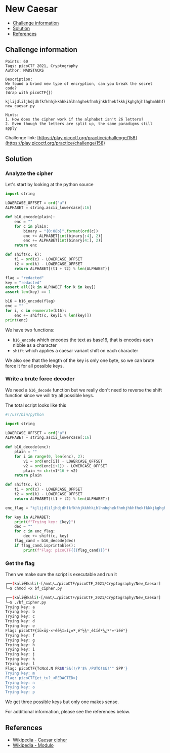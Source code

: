 # New Caesar

- [Challenge information](#challenge-information)
- [Solution](#solution)
- [References](#references)

## Challenge information
```
Points: 60
Tags: picoCTF 2021, Cryptography
Author: MADSTACKS

Description:
We found a brand new type of encryption, can you break the secret code? 
(Wrap with picoCTF{}) 

kjlijdliljhdjdhfkfkhhjkkhhkihlhnhghekfhmhjhkhfhekfkkkjkghghjhlhghmhhhfkikfkfhm 
new_caesar.py

Hints:
1. How does the cipher work if the alphabet isn't 26 letters?
2. Even though the letters are split up, the same paradigms still apply
```
Challenge link: [https://play.picoctf.org/practice/challenge/158](https://play.picoctf.org/practice/challenge/158)

## Solution

### Analyze the cipher

Let's start by looking at the python source
```python
import string

LOWERCASE_OFFSET = ord("a")
ALPHABET = string.ascii_lowercase[:16]

def b16_encode(plain):
	enc = ""
	for c in plain:
		binary = "{0:08b}".format(ord(c))
		enc += ALPHABET[int(binary[:4], 2)]
		enc += ALPHABET[int(binary[4:], 2)]
	return enc

def shift(c, k):
	t1 = ord(c) - LOWERCASE_OFFSET
	t2 = ord(k) - LOWERCASE_OFFSET
	return ALPHABET[(t1 + t2) % len(ALPHABET)]

flag = "redacted"
key = "redacted"
assert all([k in ALPHABET for k in key])
assert len(key) == 1

b16 = b16_encode(flag)
enc = ""
for i, c in enumerate(b16):
	enc += shift(c, key[i % len(key)])
print(enc)
```

We have two functions:
 * `b16_encode` which encodes the text as base16, that is encodes each nibble as a character
 * `shift` which applies a caesar variant shift on each character

We also see that the length of the key is only one byte, so we can brute force it for all possible keys.

### Write a brute force decoder

We need a `b16_decode` function but we really don't need to reverse the shift function since we will try all possible keys.

The total script looks like this
```python
#!/usr/bin/python

import string

LOWERCASE_OFFSET = ord("a")
ALPHABET = string.ascii_lowercase[:16]
    
def b16_decode(enc):
    plain = ""
    for i in range(0, len(enc), 2):
        v1 = ord(enc[i]) - LOWERCASE_OFFSET
        v2 = ord(enc[i+1]) - LOWERCASE_OFFSET
        plain += chr(v1*16 + v2)
    return plain

def shift(c, k):
	t1 = ord(c) - LOWERCASE_OFFSET
	t2 = ord(k) - LOWERCASE_OFFSET
	return ALPHABET[(t1 + t2) % len(ALPHABET)]

enc_flag = "kjlijdliljhdjdhfkfkhhjkkhhkihlhnhghekfhmhjhkhfhekfkkkjkghghjhlhghmhhhfkikfkfhm"

for key in ALPHABET:
    print(f"Trying key: {key}")
    dec = ""
    for c in enc_flag:
        dec += shift(c, key)
    flag_cand = b16_decode(dec)
    if flag_cand.isprintable():
        print(f"Flag: picoCTF{{{flag_cand}}}")
```

### Get the flag

Then we make sure the script is executable and run it
```bash
┌──(kali㉿kali)-[/mnt/…/picoCTF/picoCTF_2021/Cryptography/New_Caesar]
└─$ chmod +x bf_cipher.py     

┌──(kali㉿kali)-[/mnt/…/picoCTF/picoCTF_2021/Cryptography/New_Caesar]
└─$ ./bf_cipher.py       
Trying key: a
Trying key: b
Trying key: c
Trying key: d
Trying key: e
Flag: picoCTF{íü×üý·×¹éë½î»ì¿±º¸é°½¾¹¸éîíêº½¿º°»¹ìéé°}
Trying key: f
Trying key: g
Trying key: h
Trying key: i
Trying key: j
Trying key: k
Trying key: l
Flag: picoCTF{TcNcd.N PR$U"S&(!/P'$% /PUTQ!$&!'" SPP'}
Trying key: m
Flag: picoCTF{et_tu?_<REDACTED>}
Trying key: n
Trying key: o
Trying key: p
```

We get three possible keys but only one makes sense.

For additional information, please see the references below.

## References

- [Wikipedia - Caesar cipher](https://en.wikipedia.org/wiki/Caesar_cipher)
- [Wikipedia - Modulo](https://en.wikipedia.org/wiki/Modulo)
